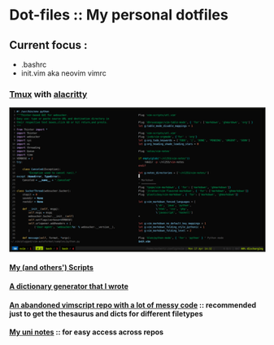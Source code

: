 
# Dot-files :: My personal dotfiles

## Current focus : 

- .bashrc
- init.vim aka neovim vimrc

### [Tmux](https://github.com/tmux/tmux) with [alacritty](https://github.com/jwilm/alacritty)

![Alt text](Pictures/2017-04-17_1920x1080.png?raw=true "Tmux Setup")

#### [My (and others') Scripts](https://github.com/nl253/Scripts)

#### [A dictionary generator that I wrote](https://github.com/nl253/DictGen)

#### [An abandoned vimscript repo with a lot of messy code](https://github.com/nl253/VimScript) :: recommended just to get the thesaurus and dicts for different filetypes 

#### [My uni notes](https://github.com/nl253/Notes) :: for easy access across repos
 



